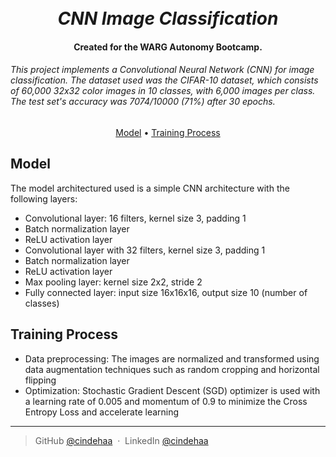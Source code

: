 <h1 align="center">
  <br>
  <i>CNN Image Classification</i>
  <br>
</h1>

<h4 align="center">Created for the WARG Autonomy Bootcamp.
</h4>

###### This project implements a Convolutional Neural Network (CNN) for image classification. The dataset used was the CIFAR-10 dataset, which consists of 60,000 32x32 color images in 10 classes, with 6,000 images per class. The test set's accuracy was 7074/10000 (71%) after 30 epochs.

<p align="center">
  <a href="#model">Model</a> •
  <a href="#training-process">Training Process</a>
</p>

## Model
The model architectured used is a simple CNN architecture with the following layers:

* Convolutional layer: 16 filters, kernel size 3, padding 1
* Batch normalization layer
* ReLU activation layer
* Convolutional layer with 32 filters, kernel size 3, padding 1
* Batch normalization layer
* ReLU activation layer
* Max pooling layer: kernel size 2x2, stride 2
* Fully connected layer: input size 16x16x16, output size 10 (number of classes)

## Training Process

* Data preprocessing: The images are normalized and transformed using data augmentation techniques such as random cropping and horizontal flipping
* Optimization: Stochastic Gradient Descent (SGD) optimizer is used with a learning rate of 0.005 and momentum of 0.9 to minimize the Cross Entropy Loss and accelerate learning

---

> GitHub [@cindehaa](https://github.com/cindehaa) &nbsp;&middot;&nbsp;
> LinkedIn [@cindehaa](https://www.linkedin.com/in/cindehaa/)

